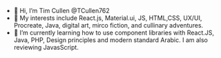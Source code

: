 - 👋 Hi, I’m Tim Cullen @TCullen762
- 👀 My interests include React.js, Material.ui, JS, HTML,CSS, UX/UI, Procreate, Java, digital art, mirco fiction, and cullinary adventures.
- 🌱 I’m currently learning how to use component libraries with React.JS, Java, PHP, Design principles and modern standard Arabic. I am also reviewing 
JavasScript.




<!---
TCullen762/TCullen762 is a ✨ special ✨ repository because its `README.md` (this file) appears on your GitHub profile.
You can click the Preview link to take a look at your changes.
--->
